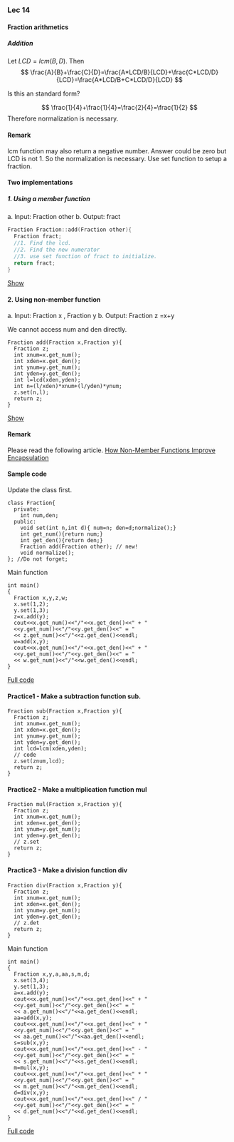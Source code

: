 ### Lec 14

#### Fraction arithmetics

##### Addition

Let $LCD=lcm(B,D)$. Then
$$
\frac{A}{B}+\frac{C}{D}=\frac{A*LCD/B}{LCD}+\frac{C*LCD/D}{LCD}=\frac{A*LCD/B+C*LCD/D}{LCD}
$$

Is this an standard form?

$$
\frac{1}{4}+\frac{1}{4}=\frac{2}{4}=\frac{1}{2}
$$
Therefore normalization is necessary.
#### Remark
lcm function may also return a negative number. Answer could be zero but LCD is not 1. So the normalization is necessary. Use set function to setup a fraction.
#### Two implementations
##### 1. Using a member function

a. Input: Fraction other
b. Output: fract

```c++
Fraction Fraction::add(Fraction other){
  Fraction fract;
  //1. Find the lcd.
  //2. Find the new numerator
  //3. use set function of fract to initialize.
  return fract;
}
```
[Show](http://cpp.sh/3unc)
#### 2. Using non-member function

a. Input: Fraction x , Fraction y
b. Output: Fraction z =x+y

We cannot access num and den directly.
```
Fraction add(Fraction x,Fraction y){
  Fraction z;
  int xnum=x.get_num();
  int xden=x.get_den();
  int ynum=y.get_num();
  int yden=y.get_den();
  int l=lcd(xden,yden);
  int n=(l/xden)*xnum+(l/yden)*ynum;
  z.set(n,l);
  return z;
}
```
[Show](http://cpp.sh/2wjj)

#### Remark 
Please read the following article.
[How Non-Member Functions Improve Encapsulation](http://www.drdobbs.com/cpp/how-non-member-functions-improve-encapsu/184401197)

#### Sample code
Update the class first.
```
class Fraction{
  private:
    int num,den;
  public:
    void set(int n,int d){ num=n; den=d;normalize();}
    int get_num(){return num;}
    int get_den(){return den;}
    Fraction add(Fraction other); // new!
    void normalize();
}; //Do not forget;
```
Main function
```
int main()
{
  Fraction x,y,z,w;
  x.set(1,2);
  y.set(1,3);
  z=x.add(y);
  cout<<x.get_num()<<"/"<<x.get_den()<<" + "
  <<y.get_num()<<"/"<<y.get_den()<<" = "
  << z.get_num()<<"/"<<z.get_den()<<endl;
  w=add(x,y);
  cout<<x.get_num()<<"/"<<x.get_den()<<" + "
  <<y.get_num()<<"/"<<y.get_den()<<" = "
  << w.get_num()<<"/"<<w.get_den()<<endl;
}
```
[Full code](http://cpp.sh/9pu6)

#### Practice1 - Make a subtraction function **sub**.
```
Fraction sub(Fraction x,Fraction y){
  Fraction z;
  int xnum=x.get_num();
  int xden=x.get_den();
  int ynum=y.get_num();
  int yden=y.get_den();
  int lcd=lcm(xden,yden);
  // code
  z.set(znum,lcd);
  return z;
}
```
#### Practice2 - Make a multiplication function **mul**
```
Fraction mul(Fraction x,Fraction y){
  Fraction z;
  int xnum=x.get_num();
  int xden=x.get_den();
  int ynum=y.get_num();
  int yden=y.get_den();
  // z.set 
  return z;
}
```
#### Practice3 - Make a division function **div**
```
Fraction div(Fraction x,Fraction y){
  Fraction z;
  int xnum=x.get_num();
  int xden=x.get_den();
  int ynum=y.get_num();
  int yden=y.get_den();
  // z.det
  return z;
}
```
Main function
```
int main()
{
  Fraction x,y,a,aa,s,m,d;
  x.set(3,4);
  y.set(1,3);
  a=x.add(y);
  cout<<x.get_num()<<"/"<<x.get_den()<<" + "
  <<y.get_num()<<"/"<<y.get_den()<<" = "
  << a.get_num()<<"/"<<a.get_den()<<endl;
  aa=add(x,y);
  cout<<x.get_num()<<"/"<<x.get_den()<<" + "
  <<y.get_num()<<"/"<<y.get_den()<<" = "
  << aa.get_num()<<"/"<<aa.get_den()<<endl;
  s=sub(x,y);
  cout<<x.get_num()<<"/"<<x.get_den()<<" - "
  <<y.get_num()<<"/"<<y.get_den()<<" = "
  << s.get_num()<<"/"<<s.get_den()<<endl;
  m=mul(x,y);
  cout<<x.get_num()<<"/"<<x.get_den()<<" * "
  <<y.get_num()<<"/"<<y.get_den()<<" = "
  << m.get_num()<<"/"<<m.get_den()<<endl;
  d=div(x,y);
  cout<<x.get_num()<<"/"<<x.get_den()<<" / "
  <<y.get_num()<<"/"<<y.get_den()<<" = "
  << d.get_num()<<"/"<<d.get_den()<<endl;
}
```
[Full code](http://cpp.sh/6w7b)




